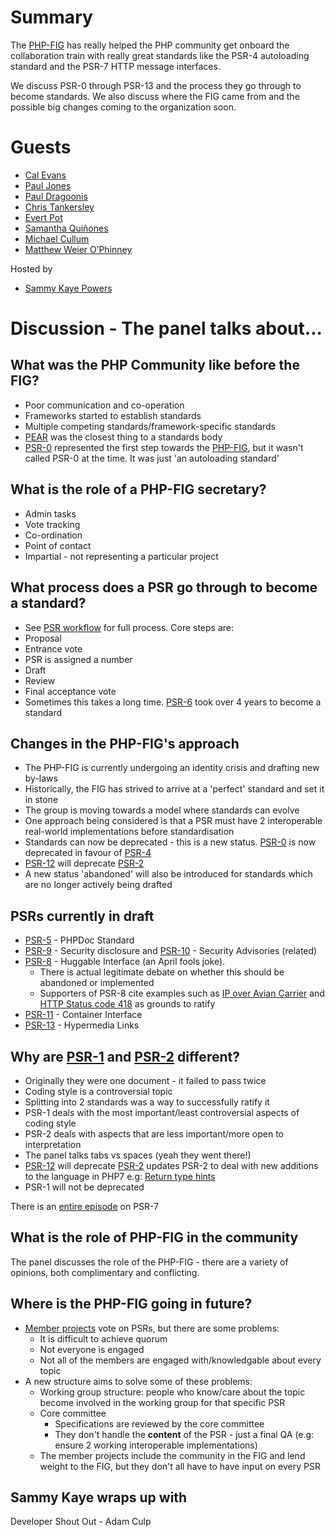 # Summary
The [PHP-FIG](http://www.php-fig.org/) has really helped the PHP community get onboard the collaboration train with really great standards like the PSR-4 autoloading standard and the PSR-7 HTTP message interfaces.

We discuss PSR-0 through PSR-13 and the process they go through to become standards. We also discuss where the FIG came from and the possible big changes coming to the organization soon.

# Guests
* [Cal Evans](https://twitter.com/CalEvans)
* [Paul Jones](https://twitter.com/pmjones)
* [Paul Dragoonis](https://twitter.com/dr4goonis)
* [Chris Tankersley](https://twitter.com/dragonmantank)
* [Evert Pot](https://twitter.com/evertp)
* [Samantha Quiñones](https://twitter.com/ieatkillerbees)
* [Michael Cullum](https://twitter.com/michaelcullumuk)
* [Matthew Weier O’Phinney](https://twitter.com/mwop)

Hosted by
* [Sammy Kaye Powers](https://twitter.com/SammyK)

# Discussion - The panel talks about...

## What was the PHP Community like before the FIG?
* Poor communication and co-operation
* Frameworks started to establish standards
* Multiple competing standards/framework-specific standards
* [PEAR](https://pear.php.net/) was the closest thing to a standards body
* [PSR-0](http://www.php-fig.org/psr/psr-0/) represented the first step towards the [PHP-FIG](http://www.php-fig.org/), but it wasn't called PSR-0 at the time. It was just 'an autoloading standard'

## What is the role of a PHP-FIG secretary?
* Admin tasks
* Vote tracking
* Co-ordination
* Point of contact
* Impartial - not representing a particular project

## What process does a PSR go through to become a standard?
* See [PSR workflow](http://www.php-fig.org/bylaws/psr-workflow/) for full process. Core steps are:
* Proposal
* Entrance vote
* PSR is assigned a number
* Draft
* Review
* Final acceptance vote
* Sometimes this takes a long time. [PSR-6](http://www.php-fig.org/psr/psr-6/) took over 4 years to become a standard

## Changes in the PHP-FIG's approach
* The PHP-FIG is currently undergoing an identity crisis and drafting new by-laws
* Historically, the FIG has strived to arrive at a 'perfect' standard and set it in stone
* The group is moving towards a model where standards can evolve
* One approach being considered is that a PSR must have 2 interoperable real-world implementations before standardisation
* Standards can now be deprecated - this is a new status. [PSR-0](http://www.php-fig.org/psr/psr-0/) is now deprecated in favour of [PSR-4](http://www.php-fig.org/psr/psr-4/)
* [PSR-12](https://github.com/php-fig/fig-standards/blob/master/proposed/extended-coding-style-guide.md) will deprecate [PSR-2](http://www.php-fig.org/psr/psr-2/)
* A new status 'abandoned' will also be introduced for standards which are no longer actively being drafted

## PSRs currently in draft
* [PSR-5](https://github.com/phpDocumentor/fig-standards/tree/master/proposed) - PHPDoc Standard
* [PSR-9](https://github.com/php-fig/fig-standards/blob/master/proposed/security-disclosure-publication.md) - Security disclosure and [PSR-10](https://github.com/php-fig/fig-standards/blob/master/proposed/security-reporting-process.md) - Security Advisories (related)
* [PSR-8](https://github.com/php-fig/fig-standards/blob/master/proposed/psr-8-hug/psr-8-hug.md) - Huggable Interface (an April fools joke).
  * There is actual legitimate debate on whether this should be abandoned or implemented
  * Supporters of PSR-8 cite examples such as [IP over Avian Carrier](https://www.ietf.org/rfc/rfc1149.txt) and [HTTP Status code 418](https://httpstatuses.com/418) as grounds to ratify
* [PSR-11](https://github.com/container-interop/fig-standards/blob/master/proposed/container.md) - Container Interface
* [PSR-13](https://github.com/php-fig/fig-standards/blob/master/proposed/links.md) - Hypermedia Links

## Why are [PSR-1](http://www.php-fig.org/psr/psr-1/) and [PSR-2](http://www.php-fig.org/psr/psr-2/) different?
* Originally they were one document - it failed to pass twice
* Coding style is a controversial topic
* Splitting into 2 standards was a way to successfully ratify it
* PSR-1 deals with the most important/least controversial aspects of coding style
* PSR-2 deals with aspects that are less important/more open to interpretation
* The panel talks tabs vs spaces (yeah they went there!)
* [PSR-12](https://github.com/php-fig/fig-standards/blob/master/proposed/extended-coding-style-guide.md) will deprecate [PSR-2](http://www.php-fig.org/psr/psr-2/) updates PSR-2 to deal with new additions to the language in PHP7 e.g: [Return type hints](https://wiki.php.net/rfc/return_types)
* PSR-1 will not be deprecated

There is an [entire episode](https://www.phproundtable.com/episode/psr-7-streams-immutability-middleware-oh-my) on PSR-7

## What is the role of PHP-FIG in the community
The panel discusses the role of the PHP-FIG - there are a variety of opinions, both complimentary and conflicting.

## Where is the PHP-FIG going in future?
* [Member projects](http://www.php-fig.org/members/) vote on PSRs, but there are some problems:
  * It is difficult to achieve quorum
  * Not everyone is engaged
  * Not all of the members are engaged with/knowledgable about every topic
* A new structure aims to solve some of these problems:
  * Working group structure: people who know/care about the topic become involved in the working group for that specific PSR
  * Core committee
    * Specifications are reviewed by the core committee
    * They don't handle the **content** of the PSR - just a final QA (e.g: ensure 2 working interoperable implementations)
  * The member projects include the community in the FIG and lend weight to the FIG, but they don't all have to have input on every PSR

## Sammy Kaye wraps up with
Developer Shout Out - Adam Culp
